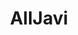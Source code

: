 ---
title: AllJavi
github: https://github.com/AllJavi
mode: dark
transition: 3s
archetype:
- Dynamic
- Little Bit of Everything
---